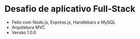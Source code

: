 # Desafio de aplicativo Full-Stack

- Feito com Node.js, Express.js, Handlebars e MySQL
- Arquitetura MVC
- Versão 1.0.0
